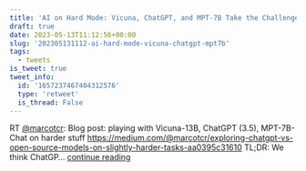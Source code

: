 ```yaml
---
title: 'AI on Hard Mode: Vicuna, ChatGPT, and MPT-7B Take the Challenge'
draft: true
date: 2023-05-13T11:12:56+00:00
slug: '202305131112-ai-hard-mode-vicuna-chatgpt-mpt7b'
tags:
  - tweets
is_tweet: true
tweet_info:
  id: '1657237467404312576'
  type: 'retweet'
  is_thread: False
---
```




RT [@marcotcr](https://x.com/marcotcr): Blog post: playing with Vicuna-13B, ChatGPT (3.5), MPT-7B-Chat on harder stuff <https://medium.com/@marcotcr/exploring-chatgpt-vs-open-source-models-on-slightly-harder-tasks-aa0395c31610>
TL;DR: We think ChatGP… [continue reading](https://x.com/sytelus/status/1657237467404312576)
